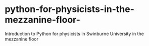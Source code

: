 # python-for-physicists-in-the-mezzanine-floor-
Introduction to Python for physicists in Swinburne University in the mezzanine floor
